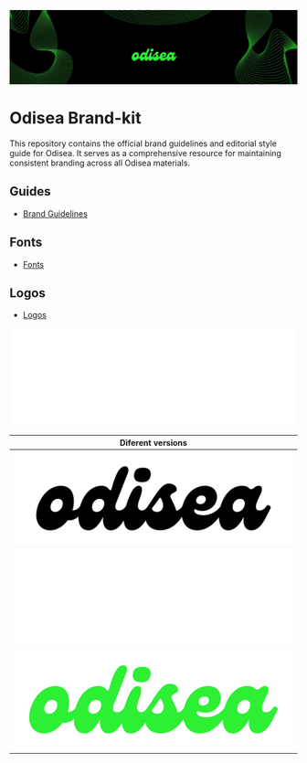 
![Odisea](./start.jpg)

# Odisea Brand-kit

This repository contains the official brand guidelines and editorial style guide for Odisea. It serves as a comprehensive resource for maintaining consistent branding across all Odisea materials.

## Guides

- [Brand Guidelines](./guides/Odisea-Brand-Book-Guidelines_v2.pdf)

## Fonts

- [Fonts](./fonts/Genzi.zip)

## Logos

- [Logos](./logo/OdiseaWhite.svg)

![OdiseaWhite](./logo/OdiseaWhite.svg)




| Diferent versions                                            | 
| ------------------------------------------------- | 
| ![SymbolBlue](logo/OdiseaBlack_1.png)   |
| ![SymbolWhite](logo/OdiseaWhite_1.png) | 
| ![SymbolBlack](logo/OdiseaColor_1.png) 